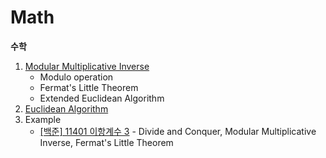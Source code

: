 # Math
**수학**

1. [Modular Multiplicative Inverse](https://github.com/choiish98/PS/blob/main/Math/Modular%20Multiplicative%20Inverse.md)
   - Modulo operation
   - Fermat's Little Theorem
   - Extended Euclidean Algorithm
2. [Euclidean Algorithm](https://github.com/choiish98/PS/blob/main/Math/Euclidean%20Algorithm.md)
3. Example
   - [[백준] 11401 이항계수 3](https://github.com/choiish98/PS/tree/main/Baejoon/[백준]%2011401%20이항계수%203.md) - Divide and Conquer, Modular Multiplicative Inverse, Fermat's Little Theorem
